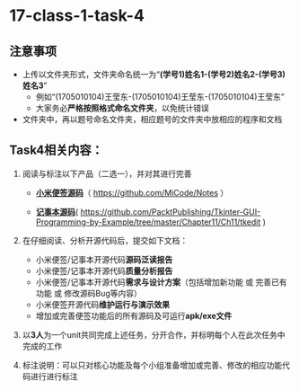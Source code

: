 # 17-class-1-task-4

## 注意事项
* 上传以文件夹形式，文件夹命名统一为“**(学号1)姓名1-(学号2)姓名2-(学号3)姓名3**”
	* 例如“(1705010104)王莹东-(1705010104)王莹东-(1705010104)王莹东”
	* 大家务必**严格按照格式命名文件夹**，以免统计错误
* 文件夹中，再以题号命名文件夹，相应题号的文件夹中放相应的程序和文档
 


## Task4相关内容：
1. 阅读与标注以下产品（二选一），并对其进行完善
	- **[小米便签源码](https://github.com/MiCode/Notes)**（ https://github.com/MiCode/Notes ）
 
	- **[记事本源码]( https://github.com/PacktPublishing/Tkinter-GUI-Programming-by-Example/tree/master/Chapter11/Ch11/tkedit )**( https://github.com/PacktPublishing/Tkinter-GUI-Programming-by-Example/tree/master/Chapter11/Ch11/tkedit )

2. 在仔细阅读、分析开源代码后，提交如下文档：
   - 小米便签/记事本开源代码**源码泛读报告**
   - 小米便签/记事本开源代码**质量分析报告**
   - 小米便签/记事本开源代码**需求与设计方案**（包括增加新功能 或 完善已有功能 或 修改源码Bug等内容）
   - 小米便签开源代码**维护运行与演示效果**
   - 增加或完善便签功能后的所有源码及可运行**apk/exe文件**

3. 以**3人**为一个unit共同完成上述任务，分开合作，并标明每个人在此次任务中完成的工作

4. 标注说明：可以只对核心功能及每个小组准备增加或完善、修改的相应功能代码进行进行标注
